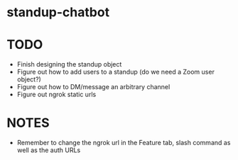 # standup-chatbot

# TODO

* Finish designing the standup object
* Figure out how to add users to a standup (do we need a Zoom user object?)
* Figure out how to DM/message an arbitrary channel
* Figure out ngrok static urls

# NOTES

* Remember to change the ngrok url in the Feature tab, slash command as well as the auth URLs